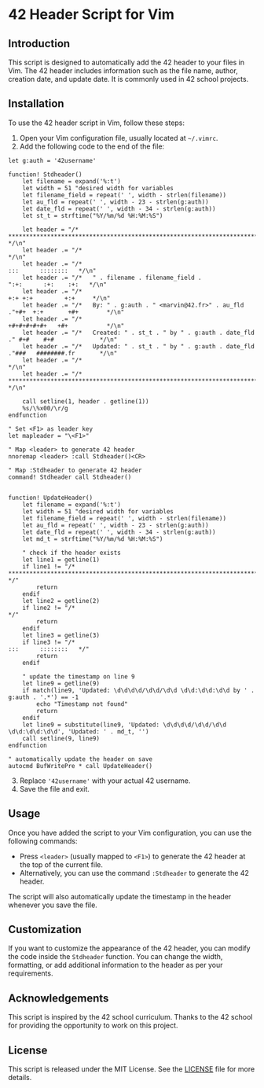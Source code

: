 # 42 Header Script for Vim

## Introduction

This script is designed to automatically add the 42 header to your files in Vim. The 42 header includes information such as the file name, author, creation date, and update date. It is commonly used in 42 school projects.

## Installation

To use the 42 header script in Vim, follow these steps:

1. Open your Vim configuration file, usually located at `~/.vimrc`.
2. Add the following code to the end of the file:

```vim
let g:auth = '42username'

function! Stdheader()
    let filename = expand('%:t')
    let width = 51 "desired width for variables  
    let filename_field = repeat(' ', width - strlen(filename))
    let au_fld = repeat(' ', width - 23 - strlen(g:auth))
    let date_fld = repeat(' ', width - 34 - strlen(g:auth))
    let st_t = strftime("%Y/%m/%d %H:%M:%S")

    let header = "/* ************************************************************************** */\n"
    let header .= "/*                                                                            */\n"
    let header .= "/*                                                        :::      ::::::::   */\n"
    let header .= "/*   " . filename . filename_field .                   ":+:      :+:    :+:   */\n"
    let header .= "/*                                                    +:+ +:+         +:+     */\n"
    let header .= "/*   By: " . g:auth . " <marvin@42.fr>" . au_fld  ."+#+  +:+       +#+        */\n"
    let header .= "/*                                                +#+#+#+#+#+   +#+           */\n"
    let header .= "/*   Created: " . st_t . " by " . g:auth . date_fld ." #+#    #+#             */\n"
    let header .= "/*   Updated: " . st_t . " by " . g:auth . date_fld ."###   ########.fr       */\n"
    let header .= "/*                                                                            */\n"
    let header .= "/* ************************************************************************** */\n"

    call setline(1, header . getline(1))
    %s/\%x00/\r/g
endfunction

" Set <F1> as leader key
let mapleader = "\<F1>"

" Map <leader> to generate 42 header
nnoremap <leader> :call Stdheader()<CR>

" Map :Stdheader to generate 42 header
command! Stdheader call Stdheader()


function! UpdateHeader()
    let filename = expand('%:t')
    let width = 51 "desired width for variables
    let filename_field = repeat(' ', width - strlen(filename))
    let au_fld = repeat(' ', width - 23 - strlen(g:auth))
    let date_fld = repeat(' ', width - 34 - strlen(g:auth))
    let md_t = strftime("%Y/%m/%d %H:%M:%S")

    " check if the header exists
    let line1 = getline(1)
    if line1 != "/* ************************************************************************** */"
        return
    endif
    let line2 = getline(2)
    if line2 != "/*                                                                            */"
        return
    endif
    let line3 = getline(3)
    if line3 != "/*                                                        :::      ::::::::   */"
        return
    endif

    " update the timestamp on line 9
    let line9 = getline(9)
    if match(line9, 'Updated: \d\d\d\d/\d\d/\d\d \d\d:\d\d:\d\d by ' . g:auth . '.*') == -1
        echo "Timestamp not found"
        return
    endif
    let line9 = substitute(line9, 'Updated: \d\d\d\d/\d\d/\d\d \d\d:\d\d:\d\d', 'Updated: ' . md_t, '')
    call setline(9, line9)
endfunction

" automatically update the header on save
autocmd BufWritePre * call UpdateHeader()
```

3. Replace `'42username'` with your actual 42 username.
4. Save the file and exit.

## Usage

Once you have added the script to your Vim configuration, you can use the following commands:

- Press `<leader>` (usually mapped to `<F1>`) to generate the 42 header at the top of the current file.
- Alternatively, you can use the command `:Stdheader` to generate the 42 header.

The script will also automatically update the timestamp in the header whenever you save the file.

## Customization

If you want to customize the appearance of the 42 header, you can modify the code inside the `Stdheader` function. You can change the width, formatting, or add additional information to the header as per your requirements.

## Acknowledgements

This script is inspired by the 42 school curriculum. Thanks to the 42 school for providing the opportunity to work on this project.

## License

This script is released under the MIT License. See the [LICENSE](LICENSE) file for more details.
